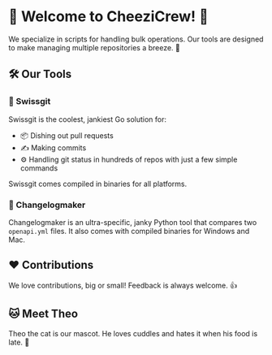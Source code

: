 # 🎉 Welcome to CheeziCrew! 🎉

We specialize in scripts for handling bulk operations. Our tools are designed to make managing multiple repositories a breeze. 🚀

## 🛠️ Our Tools

### 🧰 Swissgit
Swissgit is the coolest, jankiest Go solution for:
- 📦 Dishing out pull requests
- ✍️ Making commits
- ⚙️ Handling git status in hundreds of repos with just a few simple commands

Swissgit comes compiled in binaries for all platforms.

### 📝 Changelogmaker
Changelogmaker is an ultra-specific, janky Python tool that compares two `openapi.yml` files. It also comes with compiled binaries for Windows and Mac.

## ❤️ Contributions
We love contributions, big or small! Feedback is always welcome. 👍

## 🐱 Meet Theo
Theo the cat is our mascot. He loves cuddles and hates it when his food is late. 🐾
